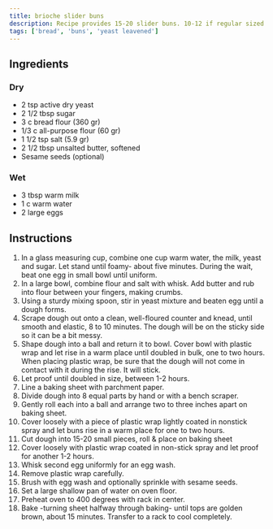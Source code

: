 ```yaml
---
title: brioche slider buns
description: Recipe provides 15-20 slider buns. 10-12 if regular sized buns are desired.
tags: ['bread', 'buns', 'yeast leavened']
---
```


## Ingredients

### Dry

- 2 tsp active dry yeast
- 2 1/2 tbsp sugar
- 3 c bread flour (360 gr)
- 1/3 c all-purpose flour (60 gr)
- 1 1/2 tsp salt (5.9 gr)
- 2 1/2 tbsp unsalted butter, softened
- Sesame seeds (optional)

### Wet

- 3 tbsp warm milk
- 1 c warm water
- 2 large eggs

## Instructions

1. In a glass measuring cup, combine one cup warm water, the milk, yeast and sugar. Let stand until foamy- about five minutes. During the wait, beat one egg in small bowl until uniform.
1. In a large bowl, combine flour and salt with whisk. Add butter and rub into flour between your fingers, making crumbs.
1. Using a sturdy mixing spoon, stir in yeast mixture and beaten egg until a dough forms.
1. Scrape dough out onto a clean, well-floured counter and knead, until smooth and elastic, 8 to 10 minutes. The dough will be on the sticky side so it can be a bit messy.
1. Shape dough into a ball and return it to bowl. Cover bowl with plastic wrap and let rise in a warm place until doubled in bulk, one to two hours. When placing plastic wrap, be sure that the dough will not come in contact with it during the rise. It will stick.
1. Let proof until doubled in size, between 1-2 hours.
1. Line a baking sheet with parchment paper.
1. Divide dough into 8 equal parts by hand or with a bench scraper.
1. Gently roll each into a ball and arrange two to three inches apart on baking sheet.
1. Cover loosely with a piece of plastic wrap lightly coated in nonstick spray and let buns rise in a warm place for one to two hours.
1. Cut dough into 15-20 small pieces, roll & place on baking sheet
1. Cover loosely with plastic wrap coated in non-stick spray and let proof for another 1-2 hours.
1. Whisk second egg uniformly for an egg wash.
1. Remove plastic wrap carefully.
1. Brush with egg wash and optionally sprinkle with sesame seeds.
1. Set a large shallow pan of water on oven floor.
1. Preheat oven to 400 degrees with rack in center.
1. Bake -turning sheet halfway through baking- until tops are golden brown, about 15 minutes. Transfer to a rack to cool completely.
